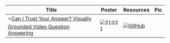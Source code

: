 |Title|Poster|Resources|Pic|
|------|------|------|------|
| ⭐[Can I Trust Your Answer? Visually Grounded Video Question Answering ](https://openaccess.thecvf.com/content/CVPR2024/html/Xiao_Can_I_Trust_Your_Answer_Visually_Grounded_Video_Question_Answering_CVPR_2024_paper.html)| ![31031](https://github.com/HeChengHui/CVPR2024/assets/84503515/c54d6eae-135a-4129-96fa-2088ec951723)| [![GitHub](https://img.shields.io/github/stars/doc-doc/NExT-GQA?style=social)](https://github.com/doc-doc/NExT-GQA)
